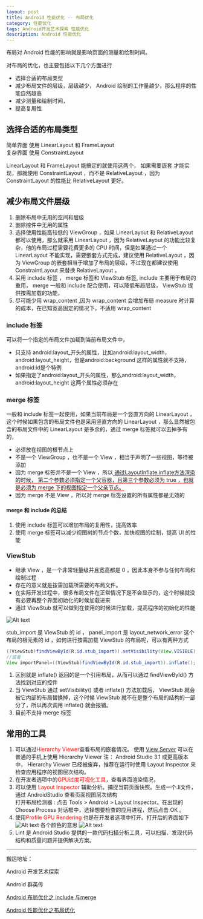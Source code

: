 ```yaml
---
layout: post
title: Android 性能优化 -- 布局优化
category: 性能优化
tags: Android开发艺术探索 性能优化
description: Android 性能优化
---
```


<!-- * content -->
<!-- {:toc} -->

布局对 Android 性能的影响就是影响页面的测量和绘制时间。

对布局的优化，也主要包括以下几个方面进行
* 选择合适的布局类型
* 减少布局文件的层级，层级越少， Android 绘制的工作量越少，那么程序的性能自然越高
* 减少测量和绘制时间，
* 提高复用性

## 选择合适的布局类型

简单界面 使用 LinearLayout 和 FrameLayout   
复杂界面 使用 ConstraintLayout

LinearLayout 和 FrameLayout 能搞定的就使用这两个，
如果需要嵌套 才能实现，那就使用 ConstraintLayout ，而不是 RelativeLayout ，因为 ConstraintLayout 的性能比 RelativeLayout 更好。

## 减少布局文件层级
1. 删除布局中无用的空间和层级
2. 删除控件中无用的属性
2. 选择使用性能高较低的 ViewGroup ，如果 LinearLayout 和 RelativeLayout 都可以使用，那么就采用 LinearLayout ，因为 RelativeLayout 的功能比较复杂，他的布局过程需要花费更多的 CPU 时间，但是如果通过一个 LinearLayout 不能实现，需要嵌套方式完成，建议使用 RelativeLayout ，因为 ViewGroup 的嵌套相当于增加了布局的层级，不过现在都建议使用 ConstraintLayout 来替换 RelativeLayout 。
3. 采用 include 标签 ， merge 标签和 ViewStub 标签,
include 主要用于布局的重用， merge 一般和 include 配合使用，可以降低布局层级， ViewStub 提供按需加载的功能，
4. 尽可能少用 wrap_content ,因为 wrap_content 会增加布局 measure 时计算的成本，在已知宽高固定的情况下，不适用 wrap_content


### include 标签
可以将一个指定的布局文件加载到当前布局文件中，
* 只支持 android:layout_开头的属性，比如android:layout_width， android:layout_height，但是android:background 这样的属性就不支持，android:id是个特例
* 如果指定了android:layout_开头的属性，那么android:layout_width， android:layout_height 这两个属性必须存在

### merge 标签
一般和 include 标签一起使用，如果当前布局是一个竖直方向的 LinearLayout ，这个时候如果包含的布局文件也是采用竖直方向的 LinearLayout ，那么显然被包含的布局文件中的 LinearLayout 是多余的，通过 merge 标签就可以去掉多有的，
* 必须放在视图的根节点上
* 不是一个 ViewGroup ，也不是一个 View ，相当于声明了一些视图，等待被添加
* 因为 merge 标签并不是一个 View ，所以<span style="border-bottom:1px solid red;"> 通过LayoutInflate.inflate方法渲染的时候， 第二个参数必须指定一个父容器，且第三个参数必须为 true ，也就是必须为 merge 下的视图指定一个父亲节点。</span>
* 因为 merge 不是 View ，所以对 merge 标签设置的所有属性都是无效的

#### merge 和 include 的总结
1. 使用 include 标签可以增加布局的复用性，提高效率
2. 使用 merge 标签可以减少视图树的节点个数，加快视图的绘制，提高 UI 的性能

### ViewStub
* 继承 View ，是一个非常轻量级并且宽高都是 0 ，因此本身不参与任何布局和绘制过程
* 存在的意义就是按需加载所需要的布局文件。
* 在实际开发过程中，很多布局文件在正常情况下是不会显示的，这个时候就没有必要再整个界面初始化的时候加载进来
* 通过 ViewStub 就可以做到在使用的时候进行加载，提高程序的初始化的性能


![Alt text](../../../../images/1465729201927.png)

stub_import 是 ViewStub 的 id ， panel_import 是 layout_network_error 这个布局的根元素的 id ，如何进行按需加载 ViewStub 的布局呢，可以有两种方式
``` java
((ViewStub)findViewById(R.id.stub_import)).setVisibility(View.VISIBLE);
//或者
View importPanel=((ViewStub)findViewById(R.id.stub_import)).inflate();
```
1. 区别就是 inflate() 返回的是一个引用布局，从而可以通过 findViewById() 方法找到对应的控件
2. 当 ViewStub 通过 setVisibility() 或者 inflate() 方法加载后， ViewStub 就会被它内部的布局替换掉，这个时候 ViewStub 就不在是整个布局的结构的一部分了，所以再次调用 inflate() 就会报错。
3. 目前不支持 merge 标签

## 常用的工具

1. 可以通过<font color="#ff000" >Hierarchy Viewer</font>查看布局的嵌套情况。 使用 [View Server](https://github.com/romainguy/ViewServer) 可以在普通的手机上使用 Hierarchy Viewer
    注： Android Studio 3.1 或更高版本中， Hierarchy Viewer 已经被废弃，推荐在运行时使用 Layout Inspector 来检查应用程序的视图层次结构。
2. 在开发者选项中的<font color="#ff000" >GPU过度可视化工具</font>，查看界面渲染情况，
3. 可以使用<font color="#ff000" > Layout Inspector </font>辅助分析。捕捉当前页面快照。生成一个.li文件，通过 AndroidStudio 查看页面视图层次结构   
    打开布局检测器 :  点击 Tools > Android > Layout Inspector。在出现的 Choose Process 对话框中，选择想要检查的应用进程，然后点击 OK 。
4. 使用<font color="#ff000" >Profile GPU Rendering </font>也是在开发者选项中打开。打开后的界面如下
    ![Alt text](../../../../images/carsetting_1.png)
   各个颜色的意思
    ![Alt text](../../../../images/carsetting_2.png)
5. Lint 是 Android Studio 提供的一款代码扫描分析工具，可以扫描、发现代码结构和质量问题并提供解决方案。    


---   
搬运地址：    

Android 开发艺术探索      

Android 群英传     

[Android 布局优化之 include 与merge](https://blog.csdn.net/a740169405/article/details/50473909)

[Android 性能优化之布局优化](https://henleylee.github.io/posts/2019/d59595e2.html)
